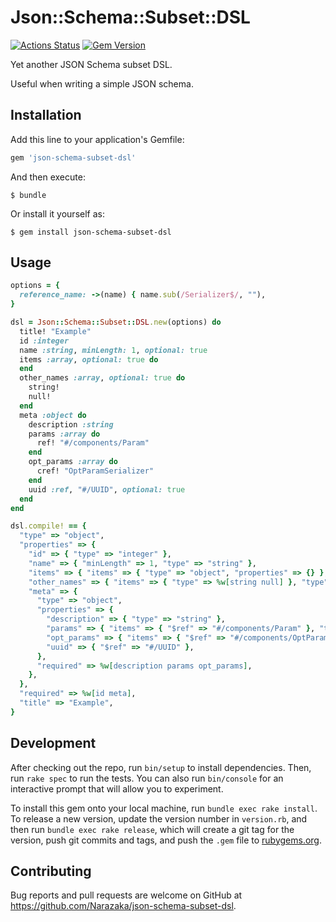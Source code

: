 # Json::Schema::Subset::DSL

[![Actions Status](https://github.com/Narazaka/json-schema-subset-dsl/workflows/Ruby/badge.svg)](https://github.com/Narazaka/json-schema-subset-dsl/actions)
[![Gem Version](https://badge.fury.io/rb/json-schema-subset-dsl.svg)](https://badge.fury.io/rb/json-schema-subset-dsl)

Yet another JSON Schema subset DSL.

Useful when writing a simple JSON schema.

## Installation

Add this line to your application's Gemfile:

```ruby
gem 'json-schema-subset-dsl'
```

And then execute:

    $ bundle

Or install it yourself as:

    $ gem install json-schema-subset-dsl

## Usage

```ruby
options = {
  reference_name: ->(name) { name.sub(/Serializer$/, ""),
}

dsl = Json::Schema::Subset::DSL.new(options) do
  title! "Example"
  id :integer
  name :string, minLength: 1, optional: true
  items :array, optional: true do
  end
  other_names :array, optional: true do
    string!
    null!
  end
  meta :object do
    description :string
    params :array do
      ref! "#/components/Param"
    end
    opt_params :array do
      cref! "OptParamSerializer"
    end
    uuid :ref, "#/UUID", optional: true
  end
end

dsl.compile! == {
  "type" => "object",
  "properties" => {
    "id" => { "type" => "integer" },
    "name" => { "minLength" => 1, "type" => "string" },
    "items" => { "items" => { "type" => "object", "properties" => {} }, "type" => "array" },
    "other_names" => { "items" => { "type" => %w[string null] }, "type" => "array" },
    "meta" => {
      "type" => "object",
      "properties" => {
        "description" => { "type" => "string" },
        "params" => { "items" => { "$ref" => "#/components/Param" }, "type" => "array" },
        "opt_params" => { "items" => { "$ref" => "#/components/OptParam" }, "type" => "array" },
        "uuid" => { "$ref" => "#/UUID" },
      },
      "required" => %w[description params opt_params],
    },
  },
  "required" => %w[id meta],
  "title" => "Example",
}
```

## Development

After checking out the repo, run `bin/setup` to install dependencies. Then, run `rake spec` to run the tests. You can also run `bin/console` for an interactive prompt that will allow you to experiment.

To install this gem onto your local machine, run `bundle exec rake install`. To release a new version, update the version number in `version.rb`, and then run `bundle exec rake release`, which will create a git tag for the version, push git commits and tags, and push the `.gem` file to [rubygems.org](https://rubygems.org).

## Contributing

Bug reports and pull requests are welcome on GitHub at https://github.com/Narazaka/json-schema-subset-dsl.
